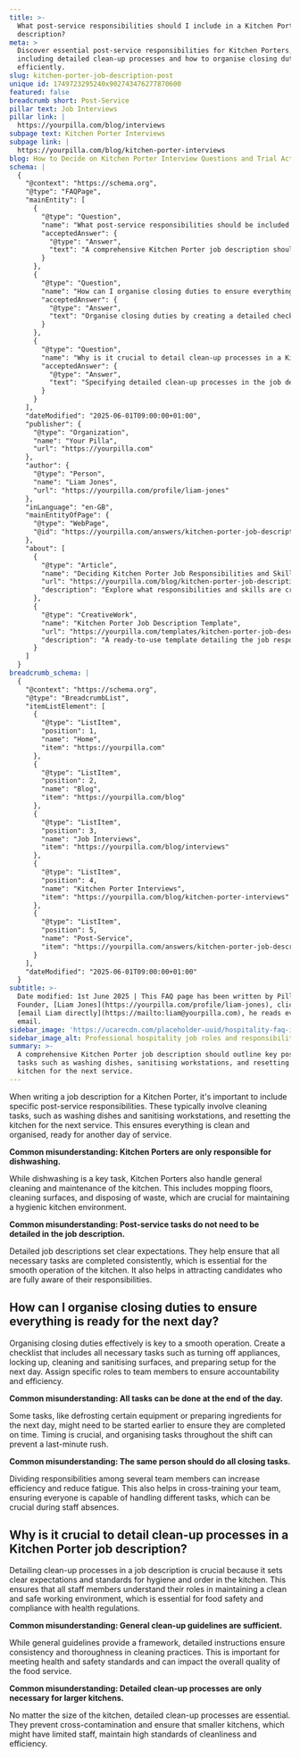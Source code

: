 ```yaml
---
title: >-
  What post-service responsibilities should I include in a Kitchen Porter job
  description?
meta: >
  Discover essential post-service responsibilities for Kitchen Porters,
  including detailed clean-up processes and how to organise closing duties
  efficiently.
slug: kitchen-porter-job-description-post
unique id: 1749723295240x902743476277870600
featured: false
breadcrumb short: Post-Service
pillar text: Job Interviews
pillar link: |
  https://yourpilla.com/blog/interviews
subpage text: Kitchen Porter Interviews
subpage link: |
  https://yourpilla.com/blog/kitchen-porter-interviews
blog: How to Decide on Kitchen Porter Interview Questions and Trial Activities
schema: |
  {
    "@context": "https://schema.org",
    "@type": "FAQPage",
    "mainEntity": [
      {
        "@type": "Question",
        "name": "What post-service responsibilities should be included in a Kitchen Porter job description?",
        "acceptedAnswer": {
          "@type": "Answer",
          "text": "A comprehensive Kitchen Porter job description should outline key post-service tasks such as washing dishes, sanitising workstations, and resetting the kitchen for the next service. Besides dishwashing, general tasks like mopping floors, cleaning surfaces, and disposing of waste are necessary for keeping a kitchen hygienic and organised for the next day."
        }
      },
      {
        "@type": "Question",
        "name": "How can I organise closing duties to ensure everything is ready for the next day?",
        "acceptedAnswer": {
          "@type": "Answer",
          "text": "Organise closing duties by creating a detailed checklist that includes turning off appliances, locking up, cleaning and sanitising surfaces, and preparing setups for the next day. Assign specific duties to team members for accountability and to ensure that all tasks are completed efficiently without any last-minute rush."
        }
      },
      {
        "@type": "Question",
        "name": "Why is it crucial to detail clean-up processes in a Kitchen Porter job description?",
        "acceptedAnswer": {
          "@type": "Answer",
          "text": "Specifying detailed clean-up processes in the job description is crucial for setting explicit standards and expectations for kitchen hygiene. Clear directives help maintain consistent cleaning practices, ensuring food safety, compliance with health regulations, and preventing issues like cross-contamination."
        }
      }
    ],
    "dateModified": "2025-06-01T09:00:00+01:00",
    "publisher": {
      "@type": "Organization",
      "name": "Your Pilla",
      "url": "https://yourpilla.com"
    },
    "author": {
      "@type": "Person",
      "name": "Liam Jones",
      "url": "https://yourpilla.com/profile/liam-jones"
    },
    "inLanguage": "en-GB",
    "mainEntityOfPage": {
      "@type": "WebPage",
      "@id": "https://yourpilla.com/answers/kitchen-porter-job-description-post"
    },
    "about": [
      {
        "@type": "Article",
        "name": "Deciding Kitchen Porter Job Responsibilities and Skills",
        "url": "https://yourpilla.com/blog/kitchen-porter-job-description",
        "description": "Explore what responsibilities and skills are crucial when drafting a job description for a Kitchen Porter."
      },
      {
        "@type": "CreativeWork",
        "name": "Kitchen Porter Job Description Template",
        "url": "https://yourpilla.com/templates/kitchen-porter-job-description",
        "description": "A ready-to-use template detailing the job responsibilities and requirements for a Kitchen Porter, ensuring thorough preparation and clear role expectations."
      }
    ]
  }
breadcrumb_schema: |
  {
    "@context": "https://schema.org",
    "@type": "BreadcrumbList",
    "itemListElement": [
      {
        "@type": "ListItem",
        "position": 1,
        "name": "Home",
        "item": "https://yourpilla.com"
      },
      {
        "@type": "ListItem",
        "position": 2,
        "name": "Blog",
        "item": "https://yourpilla.com/blog"
      },
      {
        "@type": "ListItem",
        "position": 3,
        "name": "Job Interviews",
        "item": "https://yourpilla.com/blog/interviews"
      },
      {
        "@type": "ListItem",
        "position": 4,
        "name": "Kitchen Porter Interviews",
        "item": "https://yourpilla.com/blog/kitchen-porter-interviews"
      },
      {
        "@type": "ListItem",
        "position": 5,
        "name": "Post-Service",
        "item": "https://yourpilla.com/answers/kitchen-porter-job-description-post"
      }
    ],
    "dateModified": "2025-06-01T09:00:00+01:00"
  }
subtitle: >-
  Date modified: 1st June 2025 | This FAQ page has been written by Pilla
  Founder, [Liam Jones](https://yourpilla.com/profile/liam-jones), click to
  [email Liam directly](https://mailto:liam@yourpilla.com), he reads every
  email.
sidebar_image: 'https://ucarecdn.com/placeholder-uuid/hospitality-faq-image.jpg'
sidebar_image_alt: Professional hospitality job roles and responsibilities
summary: >-
  A comprehensive Kitchen Porter job description should outline key post-service
  tasks such as washing dishes, sanitising workstations, and resetting the
  kitchen for the next service.
---
```

When writing a job description for a Kitchen Porter, it's important to include specific post-service responsibilities. These typically involve cleaning tasks, such as washing dishes and sanitising workstations, and resetting the kitchen for the next service. This ensures everything is clean and organised, ready for another day of service.

**Common misunderstanding: Kitchen Porters are only responsible for dishwashing.**

While dishwashing is a key task, Kitchen Porters also handle general cleaning and maintenance of the kitchen. This includes mopping floors, cleaning surfaces, and disposing of waste, which are crucial for maintaining a hygienic kitchen environment.

**Common misunderstanding: Post-service tasks do not need to be detailed in the job description.**

Detailed job descriptions set clear expectations. They help ensure that all necessary tasks are completed consistently, which is essential for the smooth operation of the kitchen. It also helps in attracting candidates who are fully aware of their responsibilities.

## How can I organise closing duties to ensure everything is ready for the next day?

Organising closing duties effectively is key to a smooth operation. Create a checklist that includes all necessary tasks such as turning off appliances, locking up, cleaning and sanitising surfaces, and preparing setup for the next day. Assign specific roles to team members to ensure accountability and efficiency.

**Common misunderstanding: All tasks can be done at the end of the day.**

Some tasks, like defrosting certain equipment or preparing ingredients for the next day, might need to be started earlier to ensure they are completed on time. Timing is crucial, and organising tasks throughout the shift can prevent a last-minute rush.

**Common misunderstanding: The same person should do all closing tasks.**

Dividing responsibilities among several team members can increase efficiency and reduce fatigue. This also helps in cross-training your team, ensuring everyone is capable of handling different tasks, which can be crucial during staff absences.

## Why is it crucial to detail clean-up processes in a Kitchen Porter job description?

Detailing clean-up processes in a job description is crucial because it sets clear expectations and standards for hygiene and order in the kitchen. This ensures that all staff members understand their roles in maintaining a clean and safe working environment, which is essential for food safety and compliance with health regulations.

**Common misunderstanding: General clean-up guidelines are sufficient.**

While general guidelines provide a framework, detailed instructions ensure consistency and thoroughness in cleaning practices. This is important for meeting health and safety standards and can impact the overall quality of the food service.

**Common misunderstanding: Detailed clean-up processes are only necessary for larger kitchens.**

No matter the size of the kitchen, detailed clean-up processes are essential. They prevent cross-contamination and ensure that smaller kitchens, which might have limited staff, maintain high standards of cleanliness and efficiency.
